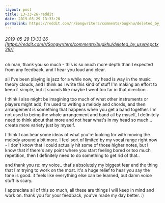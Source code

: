 ```yaml
---
layout: post
title: 13-33-26-reddit
date: 2019-05-29 13:33:26
permalink: https://reddit.com/r/Songwriters/comments/bugkhu/deleted_by_user/epctx29/
---
```


###### 2019-05-29 13:33:26 [https://reddit.com/r/Songwriters/comments/bugkhu/deleted_by_user/epctx29/]
oh man, thank you so much - this is so much more depth than I expected from any feedback, and I hear you loud and clear.

all I've been playing is jazz for a while now, my head is way in the music theory clouds, and I think as I write this kind of stuff I'm making an effort to keep it simple, but it sounds like maybe I went too far in that direction..

I think I also might be imagining too much of what other instruments or players might add, I'm used to writing a melody and chords, and then arrangement is something that happens when you get a band together. I'm not used to being the whole arrangement and band all by myself, I definitely need to think about that more and not hear what's in my head so much... create more variety just by myself.

I think I can hear some ideas of what you're looking for with moving the melody around a bit more. I feel sort of limited by my vocal range right now - I don't know that I could actually hit some of those higher notes, but I know that if there's any point where you start feeling bored or too much repetition, then I definitely need to do something to get rid of that..

and thank you re: my voice.. that's absolutely my biggest fear and the thing that I'm trying to work on the most. it's a huge relief to hear you say the tone is good. it feels like everything else can be learned, but damn voice stuff is scary.

I appreciate all of this so much, all these are things I will keep in mind and work on. thank you for your feedback, you've made my day better. :)
